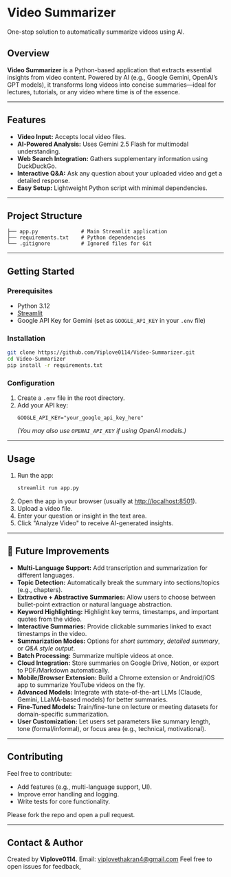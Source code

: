 # Video Summarizer

One-stop solution to automatically summarize videos using AI.

## Overview

**Video Summarizer** is a Python-based application that extracts essential insights from video content. Powered by AI (e.g., Google Gemini, OpenAI’s GPT models), it transforms long videos into concise summaries—ideal for lectures, tutorials, or any video where time is of the essence.

---

## Features

- **Video Input:** Accepts local video files.
- **AI-Powered Analysis:** Uses Gemini 2.5 Flash for multimodal understanding.
- **Web Search Integration:** Gathers supplementary information using DuckDuckGo.
- **Interactive Q&A:** Ask any question about your uploaded video and get a detailed response.
- **Easy Setup:** Lightweight Python script with minimal dependencies.

---

## Project Structure

```text
├── app.py              # Main Streamlit application
├── requirements.txt    # Python dependencies
└── .gitignore          # Ignored files for Git
```

---

## Getting Started

### Prerequisites

- Python 3.12
- [Streamlit](https://streamlit.io/)
- Google API Key for Gemini (set as `GOOGLE_API_KEY` in your `.env` file)

### Installation

```bash
git clone https://github.com/Viplove0114/Video-Summarizer.git
cd Video-Summarizer
pip install -r requirements.txt
```

### Configuration

1. Create a `.env` file in the root directory.
2. Add your API key:
    ```
    GOOGLE_API_KEY="your_google_api_key_here"
    ```
   *(You may also use `OPENAI_API_KEY` if using OpenAI models.)*

---

## Usage

1. Run the app:
    ```bash
    streamlit run app.py
    ```
2. Open the app in your browser (usually at [http://localhost:8501](http://localhost:8501)).
3. Upload a video file.
4. Enter your question or insight in the text area.
5. Click "Analyze Video" to receive AI-generated insights.

---

## 🚀 Future Improvements

- **Multi-Language Support:** Add transcription and summarization for different languages.
- **Topic Detection:** Automatically break the summary into sections/topics (e.g., chapters).
- **Extractive + Abstractive Summaries:** Allow users to choose between bullet-point extraction or natural language abstraction.
- **Keyword Highlighting:** Highlight key terms, timestamps, and important quotes from the video.
- **Interactive Summaries:** Provide clickable summaries linked to exact timestamps in the video.
- **Summarization Modes:** Options for *short summary*, *detailed summary*, or *Q&A style output*.
- **Batch Processing:** Summarize multiple videos at once.
- **Cloud Integration:** Store summaries on Google Drive, Notion, or export to PDF/Markdown automatically.
- **Mobile/Browser Extension:** Build a Chrome extension or Android/iOS app to summarize YouTube videos on the fly.
- **Advanced Models:** Integrate with state-of-the-art LLMs (Claude, Gemini, LLaMA-based models) for better summaries.
- **Fine-Tuned Models:** Train/fine-tune on lecture or meeting datasets for domain-specific summarization.
- **User Customization:** Let users set parameters like summary length, tone (formal/informal), or focus area (e.g., technical, motivational).

---

## Contributing

Feel free to contribute:
- Add features (e.g., multi-language support, UI).
- Improve error handling and logging.
- Write tests for core functionality.

Please fork the repo and open a pull request.

---

## Contact & Author

Created by **Viplove0114**.
Email: viplovethakran4@gmail.com
Feel free to open issues for feedback,